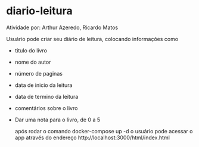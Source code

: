 # diario-leitura

Atividade por: Arthur Azeredo, Ricardo Matos

Usuário pode criar seu diário de leitura, colocando informações como
* titulo do livro
* nome do autor
* número de paginas
* data de inicio da leitura
* data de termino da leitura
* comentários sobre o livro
* Dar uma nota para o livro, de 0 a 5

  após rodar o comando docker-compose up -d
  o usuário pode acessar o app através do endereço http://localhost:3000/html/index.html
